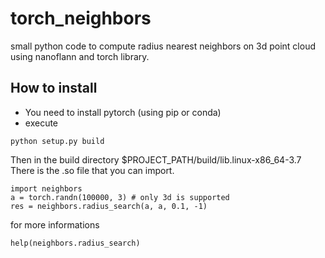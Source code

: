 # torch_neighbors
small python code to compute radius nearest neighbors on 3d point cloud using nanoflann and torch library.

## How to install
- You need to install pytorch (using pip or conda)
- execute
```
python setup.py build
```

Then in the build directory $PROJECT_PATH/build/lib.linux-x86_64-3.7 There is the .so file that you can import.
```
import neighbors
a = torch.randn(100000, 3) # only 3d is supported
res = neighbors.radius_search(a, a, 0.1, -1)
```
for more informations
```
help(neighbors.radius_search)
```



